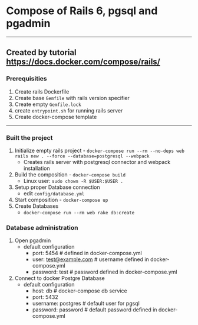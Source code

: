 # Compose of Rails 6, pgsql and pgadmin
---
## Created by tutorial https://docs.docker.com/compose/rails/
### Prerequisities
1) Create rails Dockerfile
2) Create base `Gemfile` with rails version specifier
3) Create empty `Gemfile.lock`
4) create `entrypoint.sh` for running rails server
5) Create docker-compose template
---
### Built the project
1) Initialize empty rails project - `docker-compose run --rm --no-deps web rails new . --force --database=postgresql --webpack`
   - Creates rails server with postgresql connector and webpack installation
2) Build the composition - `docker-compose build`
   - Linux user: `sudo chown -R $USER:$USER .`
3) Setup proper Database connection
   - edit `config/database.yml`
4) Start composition - `docker-compose up`
5) Create Databases
   - `docker-compose run --rm web rake db:create` 
### Database administration
1) Open pgadmin
   - default configuration
     - port: 5454 # defined in docker-compose.yml
     - user: test@example.com # username defined in docker-compose.yml
     - password: test # password defined in docker-compose.yml
2) Connect to docker Postgre Database
   - default configuration
      - host: db # docker-compose db service
      - port: 5432
      - username: postgres # default user for pgsql
      - password: password # default password defined in docker-compose.yml



